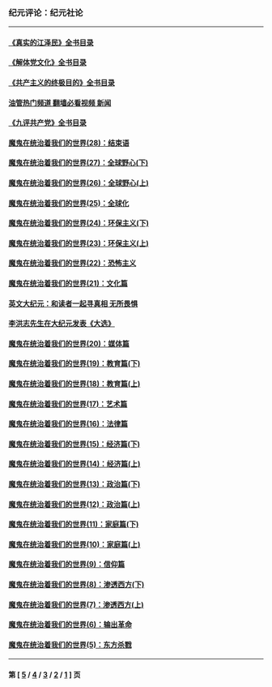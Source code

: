 ### 纪元评论：纪元社论
---
#### [《真实的江泽民》全书目录](../../pages/nsc422/n13721399.md?01210330) 
#### [《解体党文化》全书目录](../../pages/nsc422/n13721157.md?01210330) 
#### [《共产主义的终极目的》全书目录](../../pages/nsc422/n13721048.md?01210330) 
#### [油管热门频道 翻墙必看视频 新闻](ok?01210330)
#### [《九评共产党》全书目录](../../pages/nsc422/n13708085.md?01210330) 
#### [魔鬼在统治着我们的世界(28)：结束语](../../pages/nsc422/n10936246.md?01210330) 
#### [魔鬼在统治着我们的世界(27)：全球野心(下)](../../pages/nsc422/n10928319.md?01210330) 
#### [魔鬼在统治着我们的世界(26)：全球野心(上)](../../pages/nsc422/n10900318.md?01210330) 
#### [魔鬼在统治着我们的世界(25)：全球化](../../pages/nsc422/n10788205.md?01210330) 
#### [魔鬼在统治着我们的世界(24)：环保主义(下)](../../pages/nsc422/n10695307.md?01210330) 
#### [魔鬼在统治着我们的世界(23)：环保主义(上)](../../pages/nsc422/n10688613.md?01210330) 
#### [魔鬼在统治着我们的世界(22)：恐怖主义](../../pages/nsc422/n10614727.md?01210330) 
#### [魔鬼在统治着我们的世界(21)：文化篇](../../pages/nsc422/n10597706.md?01210330) 
#### [英文大纪元：和读者一起寻真相 无所畏惧](../../pages/nsc422/n12542027.md?01210330) 
#### [李洪志先生在大纪元发表《大选》](../../pages/nsc422/n12534746.md?01210330) 
#### [魔鬼在统治着我们的世界(20)：媒体篇](../../pages/nsc422/n10586579.md?01210330) 
#### [魔鬼在统治着我们的世界(19)：教育篇(下)](../../pages/nsc422/n10564808.md?01210330) 
#### [魔鬼在统治着我们的世界(18)：教育篇(上)](../../pages/nsc422/n10526970.md?01210330) 
#### [魔鬼在统治着我们的世界(17)：艺术篇](../../pages/nsc422/n10499093.md?01210330) 
#### [魔鬼在统治着我们的世界(16)：法律篇](../../pages/nsc422/n10485969.md?01210330) 
#### [魔鬼在统治着我们的世界(15)：经济篇(下)](../../pages/nsc422/n10469975.md?01210330) 
#### [魔鬼在统治着我们的世界(14)：经济篇(上)](../../pages/nsc422/n10457370.md?01210330) 
#### [魔鬼在统治着我们的世界(13)：政治篇(下)](../../pages/nsc422/n10448270.md?01210330) 
#### [魔鬼在统治着我们的世界(12)：政治篇(上)](../../pages/nsc422/n10444576.md?01210330) 
#### [魔鬼在统治着我们的世界(11)：家庭篇(下)](../../pages/nsc422/n10440961.md?01210330) 
#### [魔鬼在统治着我们的世界(10)：家庭篇(上)](../../pages/nsc422/n10435448.md?01210330) 
#### [魔鬼在统治着我们的世界(9)：信仰篇](../../pages/nsc422/n10432159.md?01210330) 
#### [魔鬼在统治着我们的世界(8)：渗透西方(下)](../../pages/nsc422/n10429603.md?01210330) 
#### [魔鬼在统治着我们的世界(7)：渗透西方(上)](../../pages/nsc422/n10426013.md?01210330) 
#### [魔鬼在统治着我们的世界(6)：输出革命](../../pages/nsc422/n10421536.md?01210330) 
#### [魔鬼在统治着我们的世界(5)：东方杀戮](../../pages/nsc422/n10417707.md?01210330) 

---
#### 第 [ [5](./5.md?01210330) / [4](./4.md?01210330) / [3](./3.md?01210330) / [2](./2.md?01210330) / [1](./1.md?01210330) ] 页
